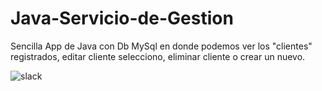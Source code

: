 # Java-Servicio-de-Gestion

Sencilla App de Java con Db MySql en donde podemos ver los "clientes" registrados, editar cliente selecciono, eliminar cliente o crear un nuevo.

<a><img  alt="slack" src="https://user-images.githubusercontent.com/86269420/159107366-38afd68a-56f9-4701-b102-0be06b4e31d5.png" ></a>

